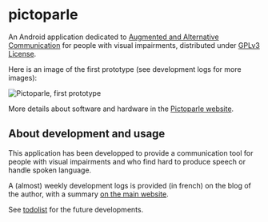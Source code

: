 # pictoparle

An Android application dedicated to [Augmented and Alternative Communication](https://en.wikipedia.org/wiki/Augmentative_and_alternative_communication) for people with visual impairments, distributed under [GPLv3 License](https://www.gnu.org/licenses/quick-guide-gplv3.fr.html).

Here is an image of the first prototype (see development logs for more images): 

![Pictoparle, first prototype](https://blog.jmtrivial.info/wp-content/uploads/2020/04/IMG_20200414_102405-825x510.jpg)

More details about software and hardware in the [Pictoparle website](http://pictoparle.jmfavreau.info/).


## About development and usage

This application has been developped to provide a communication tool for people with visual impairments and who find hard to produce speech or handle spoken language.

A (almost) weekly development logs is provided (in french) on the blog of the author, with a summary [on the main website](http://pictoparle.jmfavreau.info/avancee/).

See [todolist](TODOLIST.md) for the future developments.

